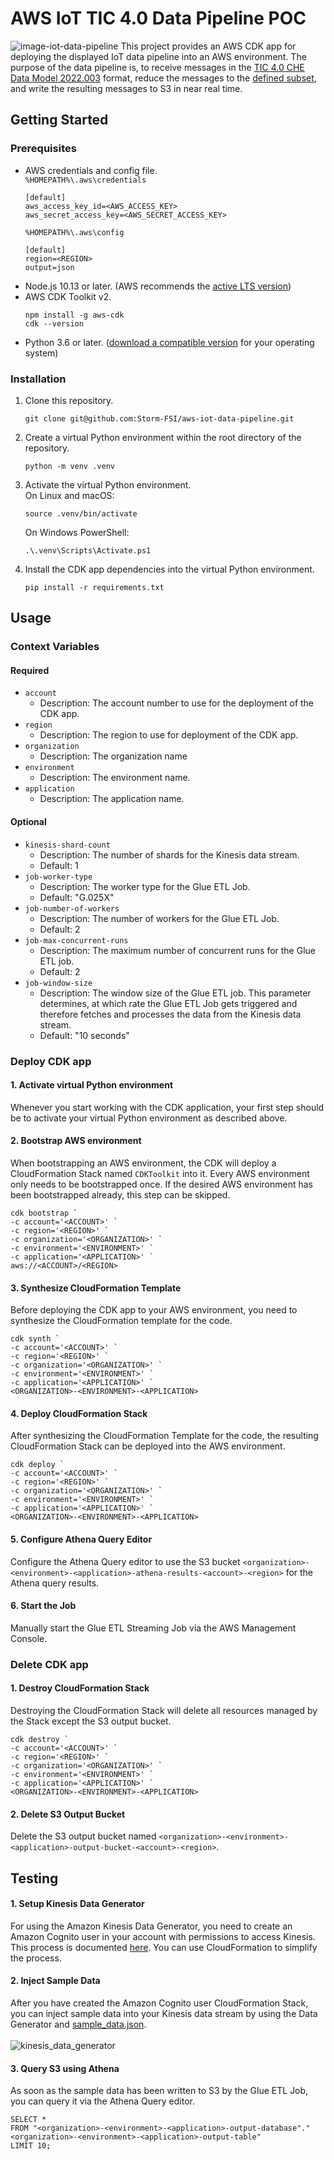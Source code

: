 # AWS IoT TIC 4.0 Data Pipeline POC
![image-iot-data-pipeline](docs/images/iot_tic40_data_pipeline.png)
This project provides an AWS CDK app for deploying the displayed IoT data pipeline into an AWS environment. The purpose
of the data pipeline is, to receive messages in the
[TIC 4.0 CHE Data Model 2022.003](https://tic40.atlassian.net/wiki/spaces/TIC40Definitions/pages/890961950/CHE+Data+Model+2022.003)
format, reduce the messages to the [defined subset](pipeline_stack/config/kpis/kpi_sample.json), and write the resulting
messages to S3 in near real time.

## Getting Started

### Prerequisites
- AWS credentials and config file.\
  ``%HOMEPATH%\.aws\credentials``
  ```
  [default]
  aws_access_key_id=<AWS_ACCESS_KEY>
  aws_secret_access_key=<AWS_SECRET_ACCESS_KEY>
  ```
  ``%HOMEPATH%\.aws\config``
  ```
  [default]
  region=<REGION>
  output=json
  ```
- Node.js 10.13 or later. (AWS recommends the [active LTS version](https://nodejs.org/))
- AWS CDK Toolkit v2.
  ```Shell
  npm install -g aws-cdk
  cdk --version
  ```
- Python 3.6 or later. ([download a compatible version](https://www.python.org/downloads/) for your operating system)

### Installation
1. Clone this repository.
   ```Shell
   git clone git@github.com:Storm-FSI/aws-iot-data-pipeline.git
   ```
2. Create a virtual Python environment within the root directory of the repository.
   ```Shell
   python -m venv .venv
   ```
3. Activate the virtual Python environment.\
   On Linux and macOS:
   ```Shell
   source .venv/bin/activate
   ```
   On Windows PowerShell:
   ```Shell
   .\.venv\Scripts\Activate.ps1
   ```
4. Install the CDK app dependencies into the virtual Python environment.
   ```Shell
   pip install -r requirements.txt
   ```


## Usage

### Context Variables
#### Required
- `account`
  - Description: The account number to use for the deployment of the CDK app.
- `region`
  - Description: The region to use for deployment of the CDK app.
- `organization`
  - Description: The organization name
- `environment`
  - Description: The environment name.
- `application`
  - Description: The application name.

#### Optional
- `kinesis-shard-count`
  - Description: The number of shards for the Kinesis data stream.
  - Default: 1
- `job-worker-type`
  - Description: The worker type for the Glue ETL Job.
  - Default: "G.025X"
- `job-number-of-workers`
  - Description: The number of workers for the Glue ETL Job.
  - Default: 2
- `job-max-concurrent-runs`
  - Description: The maximum number of concurrent runs for the Glue ETL job.
  - Default: 2
- `job-window-size`
  - Description: The window size of the Glue ETL job. This parameter determines, at which rate the Glue ETL Job gets
    triggered and therefore fetches and processes the data from the Kinesis data stream.
  - Default: "10 seconds"


### Deploy CDK app
#### 1. Activate virtual Python environment
Whenever you start working with the CDK application, your first step should be to activate your virtual Python
environment as described above.

#### 2. Bootstrap AWS environment
When bootstrapping an AWS environment, the CDK will deploy a CloudFormation Stack named ``CDKToolkit`` into it. Every AWS
environment only needs to be bootstrapped once. If the desired AWS environment has been bootstrapped already, this step
can be skipped.
```Shell
cdk bootstrap `
-c account='<ACCOUNT>' `
-c region='<REGION>' `
-c organization='<ORGANIZATION>' `
-c environment='<ENVIRONMENT>' `
-c application='<APPLICATION>' `
aws://<ACCOUNT>/<REGION>
```

#### 3. Synthesize CloudFormation Template
Before deploying the CDK app to your AWS environment, you need to synthesize the CloudFormation template for the code.
```Shell
cdk synth `
-c account='<ACCOUNT>' `
-c region='<REGION>' `
-c organization='<ORGANIZATION>' `
-c environment='<ENVIRONMENT>' `
-c application='<APPLICATION>' `
<ORGANIZATION>-<ENVIRONMENT>-<APPLICATION>
```

#### 4. Deploy CloudFormation Stack
After synthesizing the CloudFormation Template for the code, the resulting CloudFormation Stack can be deployed into the
AWS environment.
```Shell
cdk deploy `
-c account='<ACCOUNT>' `
-c region='<REGION>' `
-c organization='<ORGANIZATION>' `
-c environment='<ENVIRONMENT>' `
-c application='<APPLICATION>' `
<ORGANIZATION>-<ENVIRONMENT>-<APPLICATION>
```

#### 5. Configure Athena Query Editor
Configure the Athena Query editor to use the S3 bucket
`<organization>-<environment>-<application>-athena-results-<account>-<region>` for the Athena query results.

#### 6. Start the Job
Manually start the Glue ETL Streaming Job via the AWS Management Console.

### Delete CDK app

#### 1. Destroy CloudFormation Stack
Destroying the CloudFormation Stack will delete all resources managed by the Stack except the S3 output bucket.
```Shell
cdk destroy `
-c account='<ACCOUNT>' `
-c region='<REGION>' `
-c organization='<ORGANIZATION>' `
-c environment='<ENVIRONMENT>' `
-c application='<APPLICATION>' `
<ORGANIZATION>-<ENVIRONMENT>-<APPLICATION>
```

#### 2. Delete S3 Output Bucket
Delete the S3 output bucket named ``<organization>-<environment>-<application>-output-bucket-<account>-<region>``.


## Testing

#### 1. Setup Kinesis Data Generator
For using the Amazon Kinesis Data Generator, you need to create an Amazon Cognito user in your account with permissions
to access Kinesis. This process is documented [here](https://awslabs.github.io/amazon-kinesis-data-generator/web/help.html).
You can use CloudFormation to simplify the process.

#### 2. Inject Sample Data
After you have created the Amazon Cognito user CloudFormation Stack, you can inject sample data into your Kinesis data
stream by using the Data Generator and [sample_data.json](docs/sample_data/sample_data.json).\
\
![kinesis_data_generator](docs/images/kinesis_data_generator.png)

#### 3. Query S3 using Athena
As soon as the sample data has been written to S3 by the Glue ETL Job, you can query it via the Athena Query editor.
```roomsql
SELECT *
FROM "<organization>-<environment>-<application>-output-database"."<organization>-<environment>-<application>-output-table"
LIMIT 10;
```
